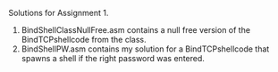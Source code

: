 Solutions for Assignment 1.

1. BindShellClassNullFree.asm contains a null free version of the BindTCPshellcode from the class.
2. BindShellPW.asm contains my solution for a BindTCPshellcode that spawns a shell if the right password was entered.
